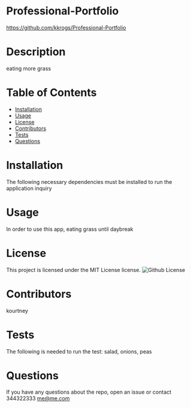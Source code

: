 # Professional-Portfolio
https://github.com/kkrogs/Professional-Portfolio
# Description
eating more grass
# Table of Contents
* [Installation](#installation)
* [Usage](#usage)
* [License](#license)
* [Contributors](#contributors)
* [Tests](#tests)
* [Questions](#questions)

# Installation
The following necessary dependencies must be installed to run the application inquiry
# Usage
In order to use this app, eating grass until daybreak
# License
This project is licensed under the MIT License license.
![Github License](https://img.shields.io.badge/license-MIT-blue.svg)
# Contributors
 kourtney
# Tests
The following is needed to run the test: salad, onions, peas
# Questions
If you have any questions about the repo, open an issue or contact 344322333 me@me.com
